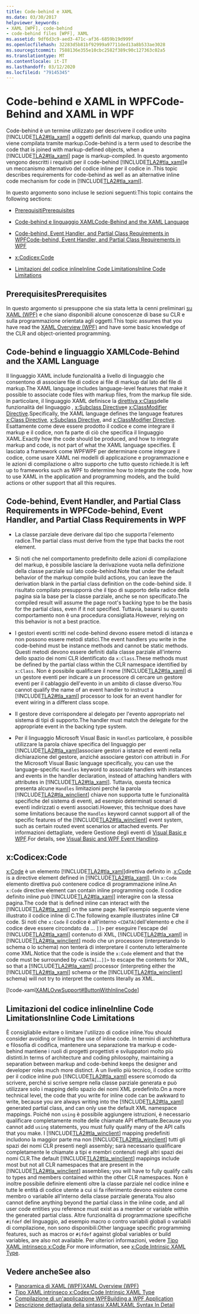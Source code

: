 ```yaml
---
title: Code-behind e XAML
ms.date: 03/30/2017
helpviewer_keywords:
- XAML [WPF], code-behind
- code-behind files [WPF], XAML
ms.assetid: 9df6d3c9-aed3-471c-af36-6859b19d999f
ms.openlocfilehash: 32283d5b81bf92999a97711ded13a8b533ae3028
ms.sourcegitcommit: 7588136e355e10cbc2582f389c90c127363c02a5
ms.translationtype: MT
ms.contentlocale: it-IT
ms.lasthandoff: 03/12/2020
ms.locfileid: "79145345"
---
```

# <a name="code-behind-and-xaml-in-wpf"></a><span data-ttu-id="6287c-102">Code-behind e XAML in WPF</span><span class="sxs-lookup"><span data-stu-id="6287c-102">Code-Behind and XAML in WPF</span></span>
<a name="introduction"></a><span data-ttu-id="6287c-103">Code-behind è un termine utilizzato per descrivere il codice unito [!INCLUDE[TLA2#tla_xaml](../../../../includes/tla2sharptla-xaml-md.md)] a oggetti definiti dal markup, quando una pagina viene compilata tramite markup.</span><span class="sxs-lookup"><span data-stu-id="6287c-103">Code-behind is a term used to describe the code that is joined with markup-defined objects, when a [!INCLUDE[TLA2#tla_xaml](../../../../includes/tla2sharptla-xaml-md.md)] page is markup-compiled.</span></span> <span data-ttu-id="6287c-104">In questo argomento vengono descritti i requisiti per il code-behind [!INCLUDE[TLA2#tla_xaml](../../../../includes/tla2sharptla-xaml-md.md)]e un meccanismo alternativo del codice inline per il codice in .</span><span class="sxs-lookup"><span data-stu-id="6287c-104">This topic describes requirements for code-behind as well as an alternative inline code mechanism for code in [!INCLUDE[TLA2#tla_xaml](../../../../includes/tla2sharptla-xaml-md.md)].</span></span>  
  
 <span data-ttu-id="6287c-105">In questo argomento sono incluse le sezioni seguenti:</span><span class="sxs-lookup"><span data-stu-id="6287c-105">This topic contains the following sections:</span></span>  
  
- [<span data-ttu-id="6287c-106">Prerequisiti</span><span class="sxs-lookup"><span data-stu-id="6287c-106">Prerequisites</span></span>](#Prerequisites)  
  
- [<span data-ttu-id="6287c-107">Code-behind e linguaggio XAML</span><span class="sxs-lookup"><span data-stu-id="6287c-107">Code-Behind and the XAML Language</span></span>](#codebehind_and_the_xaml_language)  
  
- [<span data-ttu-id="6287c-108">Code-behind, Event Handler, and Partial Class Requirements in WPF</span><span class="sxs-lookup"><span data-stu-id="6287c-108">Code-behind, Event Handler, and Partial Class Requirements in WPF</span></span>](#Code_behind__Event_Handler__and_Partial_Class)  
  
- [<span data-ttu-id="6287c-109">x:Codice</span><span class="sxs-lookup"><span data-stu-id="6287c-109">x:Code</span></span>](#x_Code)  
  
- [<span data-ttu-id="6287c-110">Limitazioni del codice inlineInline Code Limitations</span><span class="sxs-lookup"><span data-stu-id="6287c-110">Inline Code Limitations</span></span>](#Inline_Code_Limitations)  
  
<a name="Prerequisites"></a>
## <a name="prerequisites"></a><span data-ttu-id="6287c-111">Prerequisites</span><span class="sxs-lookup"><span data-stu-id="6287c-111">Prerequisites</span></span>  
 <span data-ttu-id="6287c-112">In questo argomento si presuppone che sia stata letta la cenni preliminari [su XAML (WPF)](../../../desktop-wpf/fundamentals/xaml.md) e che siano disponibili alcune conoscenze di base su CLR e sulla programmazione orientata agli oggetti.</span><span class="sxs-lookup"><span data-stu-id="6287c-112">This topic assumes that you have read the [XAML Overview (WPF)](../../../desktop-wpf/fundamentals/xaml.md) and have some basic knowledge of the CLR and object-oriented programming.</span></span>  
  
<a name="codebehind_and_the_xaml_language"></a>
## <a name="code-behind-and-the-xaml-language"></a><span data-ttu-id="6287c-113">Code-behind e linguaggio XAML</span><span class="sxs-lookup"><span data-stu-id="6287c-113">Code-Behind and the XAML Language</span></span>  
 <span data-ttu-id="6287c-114">Il linguaggio XAML include funzionalità a livello di linguaggio che consentono di associare file di codice ai file di markup dal lato del file di markup.</span><span class="sxs-lookup"><span data-stu-id="6287c-114">The XAML language includes language-level features that make it possible to associate code files with markup files, from the markup file side.</span></span> <span data-ttu-id="6287c-115">In particolare, il linguaggio XAML definisce la [direttiva x:Class](../../../desktop-wpf/xaml-services/xclass-directive.md)delle funzionalità del linguaggio , [x:Subclass Directive](../../../desktop-wpf/xaml-services/xsubclass-directive.md)e [x:ClassModifier Directive](../../../desktop-wpf/xaml-services/xclassmodifier-directive.md).</span><span class="sxs-lookup"><span data-stu-id="6287c-115">Specifically, the XAML language defines the language features [x:Class Directive](../../../desktop-wpf/xaml-services/xclass-directive.md), [x:Subclass Directive](../../../desktop-wpf/xaml-services/xsubclass-directive.md), and [x:ClassModifier Directive](../../../desktop-wpf/xaml-services/xclassmodifier-directive.md).</span></span> <span data-ttu-id="6287c-116">Esattamente come deve essere prodotto il codice e come integrare il markup e il codice, non fa parte di ciò che specifica il linguaggio XAML.</span><span class="sxs-lookup"><span data-stu-id="6287c-116">Exactly how the code should be produced, and how to integrate markup and code, is not part of what the XAML language specifies.</span></span> <span data-ttu-id="6287c-117">È lasciato a framework come WPFWPF per determinare come integrare il codice, come usare XAML nei modelli di applicazione e programmazione e le azioni di compilazione o altro supporto che tutto questo richiede.</span><span class="sxs-lookup"><span data-stu-id="6287c-117">It is left up to frameworks such as WPF to determine how to integrate the code, how to use XAML in the application and programming models, and the build actions or other support that all this requires.</span></span>  
  
<a name="Code_behind__Event_Handler__and_Partial_Class"></a>
## <a name="code-behind-event-handler-and-partial-class-requirements-in-wpf"></a><span data-ttu-id="6287c-118">Code-behind, Event Handler, and Partial Class Requirements in WPF</span><span class="sxs-lookup"><span data-stu-id="6287c-118">Code-behind, Event Handler, and Partial Class Requirements in WPF</span></span>  
  
- <span data-ttu-id="6287c-119">La classe parziale deve derivare dal tipo che supporta l'elemento radice.</span><span class="sxs-lookup"><span data-stu-id="6287c-119">The partial class must derive from the type that backs the root element.</span></span>  
  
- <span data-ttu-id="6287c-120">Si noti che nel comportamento predefinito delle azioni di compilazione del markup, è possibile lasciare la derivazione vuota nella definizione della classe parziale sul lato code-behind.</span><span class="sxs-lookup"><span data-stu-id="6287c-120">Note that under the default behavior of the markup compile build actions, you can leave the derivation blank in the partial class definition on the code-behind side.</span></span> <span data-ttu-id="6287c-121">Il risultato compilato presupporrà che il tipo di supporto della radice della pagina sia la base per la classe parziale, anche se non specificato.</span><span class="sxs-lookup"><span data-stu-id="6287c-121">The compiled result will assume the page root's backing type to be the basis for the partial class, even if it not specified.</span></span> <span data-ttu-id="6287c-122">Tuttavia, basarsi su questo comportamento non è una procedura consigliata.</span><span class="sxs-lookup"><span data-stu-id="6287c-122">However, relying on this behavior is not a best practice.</span></span>  
  
- <span data-ttu-id="6287c-123">I gestori eventi scritti nel code-behind devono essere metodi di istanza e non possono essere metodi statici.</span><span class="sxs-lookup"><span data-stu-id="6287c-123">The event handlers you write in the code-behind must be instance methods and cannot be static methods.</span></span> <span data-ttu-id="6287c-124">Questi metodi devono essere definiti dalla classe parziale all'interno dello spazio dei nomi CLR identificato da `x:Class`.</span><span class="sxs-lookup"><span data-stu-id="6287c-124">These methods must be defined by the partial class within the CLR namespace identified by `x:Class`.</span></span> <span data-ttu-id="6287c-125">Non è possibile qualificare il nome [!INCLUDE[TLA2#tla_xaml](../../../../includes/tla2sharptla-xaml-md.md)] di un gestore eventi per indicare a un processore di cercare un gestore eventi per il cablaggio dell'evento in un ambito di classe diverso.</span><span class="sxs-lookup"><span data-stu-id="6287c-125">You cannot qualify the name of an event handler to instruct a [!INCLUDE[TLA2#tla_xaml](../../../../includes/tla2sharptla-xaml-md.md)] processor to look for an event handler for event wiring in a different class scope.</span></span>  
  
- <span data-ttu-id="6287c-126">Il gestore deve corrispondere al delegato per l'evento appropriato nel sistema di tipi di supporto.</span><span class="sxs-lookup"><span data-stu-id="6287c-126">The handler must match the delegate for the appropriate event in the backing type system.</span></span>  
  
- <span data-ttu-id="6287c-127">Per il linguaggio Microsoft Visual Basic in `Handles` particolare, è possibile utilizzare la parola chiave specifica del linguaggio per [!INCLUDE[TLA2#tla_xaml](../../../../includes/tla2sharptla-xaml-md.md)]associare gestori a istanze ed eventi nella dichiarazione del gestore, anziché associare gestori con attributi in .</span><span class="sxs-lookup"><span data-stu-id="6287c-127">For the Microsoft Visual Basic language specifically, you can use the language-specific `Handles` keyword to associate handlers with instances and events in the handler declaration, instead of attaching handlers with attributes in [!INCLUDE[TLA2#tla_xaml](../../../../includes/tla2sharptla-xaml-md.md)].</span></span> <span data-ttu-id="6287c-128">Tuttavia, questa tecnica presenta alcune `Handles` limitazioni perché la parola [!INCLUDE[TLA2#tla_winclient](../../../../includes/tla2sharptla-winclient-md.md)] chiave non supporta tutte le funzionalità specifiche del sistema di eventi, ad esempio determinati scenari di eventi indirizzati o eventi associati.</span><span class="sxs-lookup"><span data-stu-id="6287c-128">However, this technique does have some limitations because the `Handles` keyword cannot support all of the specific features of the [!INCLUDE[TLA2#tla_winclient](../../../../includes/tla2sharptla-winclient-md.md)] event system, such as certain routed event scenarios or attached events.</span></span> <span data-ttu-id="6287c-129">Per informazioni dettagliate, vedere Gestione degli eventi di [Visual Basic e WPF](visual-basic-and-wpf-event-handling.md).</span><span class="sxs-lookup"><span data-stu-id="6287c-129">For details, see [Visual Basic and WPF Event Handling](visual-basic-and-wpf-event-handling.md).</span></span>  
  
<a name="x_Code"></a>
## <a name="xcode"></a><span data-ttu-id="6287c-130">x:Codice</span><span class="sxs-lookup"><span data-stu-id="6287c-130">x:Code</span></span>  
 <span data-ttu-id="6287c-131">[x:Code](../../../desktop-wpf/xaml-services/xcode-intrinsic-xaml-type.md) è un elemento [!INCLUDE[TLA2#tla_xaml](../../../../includes/tla2sharptla-xaml-md.md)]direttiva definito in .</span><span class="sxs-lookup"><span data-stu-id="6287c-131">[x:Code](../../../desktop-wpf/xaml-services/xcode-intrinsic-xaml-type.md) is a directive element defined in [!INCLUDE[TLA2#tla_xaml](../../../../includes/tla2sharptla-xaml-md.md)].</span></span> <span data-ttu-id="6287c-132">Un `x:Code` elemento direttiva può contenere codice di programmazione inline.</span><span class="sxs-lookup"><span data-stu-id="6287c-132">An `x:Code` directive element can contain inline programming code.</span></span> <span data-ttu-id="6287c-133">Il codice definito inline può [!INCLUDE[TLA2#tla_xaml](../../../../includes/tla2sharptla-xaml-md.md)] interagire con la stessa pagina.</span><span class="sxs-lookup"><span data-stu-id="6287c-133">The code that is defined inline can interact with the [!INCLUDE[TLA2#tla_xaml](../../../../includes/tla2sharptla-xaml-md.md)] on the same page.</span></span> <span data-ttu-id="6287c-134">Nell'esempio seguente viene illustrato il codice inline di C.</span><span class="sxs-lookup"><span data-stu-id="6287c-134">The following example illustrates inline C# code.</span></span> <span data-ttu-id="6287c-135">Si noti che `x:Code` il codice è all'interno `<CDATA[`dell'elemento e che il codice deve essere circondato da ... `]]>` per eseguire l'escape del [!INCLUDE[TLA2#tla_xaml](../../../../includes/tla2sharptla-xaml-md.md)] contenuto di XML, [!INCLUDE[TLA2#tla_xaml](../../../../includes/tla2sharptla-xaml-md.md)] in [!INCLUDE[TLA2#tla_winclient](../../../../includes/tla2sharptla-winclient-md.md)] modo che un processore (interpretando lo schema o lo schema) non tenterà di interpretare il contenuto letteralmente come XML.</span><span class="sxs-lookup"><span data-stu-id="6287c-135">Notice that the code is inside the `x:Code` element and that the code must be surrounded by `<CDATA[`...`]]>` to escape the contents for XML, so that a [!INCLUDE[TLA2#tla_xaml](../../../../includes/tla2sharptla-xaml-md.md)] processor (interpreting either the [!INCLUDE[TLA2#tla_xaml](../../../../includes/tla2sharptla-xaml-md.md)] schema or the [!INCLUDE[TLA2#tla_winclient](../../../../includes/tla2sharptla-winclient-md.md)] schema) will not try to interpret the contents literally as XML.</span></span>  
  
 [!code-xaml[XAMLOvwSupport#ButtonWithInlineCode](~/samples/snippets/csharp/VS_Snippets_Wpf/XAMLOvwSupport/CSharp/page4.xaml#buttonwithinlinecode)]  
  
<a name="Inline_Code_Limitations"></a>
## <a name="inline-code-limitations"></a><span data-ttu-id="6287c-136">Limitazioni del codice inlineInline Code Limitations</span><span class="sxs-lookup"><span data-stu-id="6287c-136">Inline Code Limitations</span></span>  
 <span data-ttu-id="6287c-137">È consigliabile evitare o limitare l'utilizzo di codice inline.</span><span class="sxs-lookup"><span data-stu-id="6287c-137">You should consider avoiding or limiting the use of inline code.</span></span> <span data-ttu-id="6287c-138">In termini di architettura e filosofia di codifica, mantenere una separazione tra markup e code-behind mantiene i ruoli di progetti progettisti e sviluppatori molto più distinti.</span><span class="sxs-lookup"><span data-stu-id="6287c-138">In terms of architecture and coding philosophy, maintaining a separation between markup and code-behind keeps the designer and developer roles much more distinct.</span></span> <span data-ttu-id="6287c-139">A un livello più tecnico, il codice scritto per il codice inline può [!INCLUDE[TLA2#tla_xaml](../../../../includes/tla2sharptla-xaml-md.md)] essere scomodo da scrivere, perché si scrive sempre nella classe parziale generata e può utilizzare solo i mapping dello spazio dei nomi XML predefinito.</span><span class="sxs-lookup"><span data-stu-id="6287c-139">On a more technical level, the code that you write for inline code can be awkward to write, because you are always writing into the [!INCLUDE[TLA2#tla_xaml](../../../../includes/tla2sharptla-xaml-md.md)] generated partial class, and can only use the default XML namespace mappings.</span></span> <span data-ttu-id="6287c-140">Poiché non `using` è possibile aggiungere istruzioni, è necessario qualificare completamente molte delle chiamate API effettuate.</span><span class="sxs-lookup"><span data-stu-id="6287c-140">Because you cannot add `using` statements, you must fully qualify many of the API calls that you make.</span></span> <span data-ttu-id="6287c-141">I [!INCLUDE[TLA2#tla_winclient](../../../../includes/tla2sharptla-winclient-md.md)] mapping predefiniti includono la maggior parte ma non [!INCLUDE[TLA2#tla_winclient](../../../../includes/tla2sharptla-winclient-md.md)] tutti gli spazi dei nomi CLR presenti negli assembly; sarà necessario qualificare completamente le chiamate a tipi e membri contenuti negli altri spazi dei nomi CLR.</span><span class="sxs-lookup"><span data-stu-id="6287c-141">The default [!INCLUDE[TLA2#tla_winclient](../../../../includes/tla2sharptla-winclient-md.md)] mappings include most but not all CLR namespaces that are present in the [!INCLUDE[TLA2#tla_winclient](../../../../includes/tla2sharptla-winclient-md.md)] assemblies; you will have to fully qualify calls to types and members contained within the other CLR namespaces.</span></span> <span data-ttu-id="6287c-142">Non è inoltre possibile definire elementi oltre la classe parziale nel codice inline e tutte le entità di codice utente a cui si fa riferimento devono esistere come membro o variabile all'interno della classe parziale generata.</span><span class="sxs-lookup"><span data-stu-id="6287c-142">You also cannot define anything beyond the partial class in the inline code, and all user code entities you reference must exist as a member or variable within the generated partial class.</span></span> <span data-ttu-id="6287c-143">Altre funzionalità di programmazione specifiche `#ifdef` del linguaggio, ad esempio macro o contro variabili globali o variabili di compilazione, non sono disponibili.</span><span class="sxs-lookup"><span data-stu-id="6287c-143">Other language specific programming features, such as macros or `#ifdef` against global variables or build variables, are also not available.</span></span> <span data-ttu-id="6287c-144">Per ulteriori informazioni, vedere [Tipo XAML intrinseco x:Code](../../../desktop-wpf/xaml-services/xcode-intrinsic-xaml-type.md).</span><span class="sxs-lookup"><span data-stu-id="6287c-144">For more information, see [x:Code Intrinsic XAML Type](../../../desktop-wpf/xaml-services/xcode-intrinsic-xaml-type.md).</span></span>  
  
## <a name="see-also"></a><span data-ttu-id="6287c-145">Vedere anche</span><span class="sxs-lookup"><span data-stu-id="6287c-145">See also</span></span>

- [<span data-ttu-id="6287c-146">Panoramica di XAML (WPF)</span><span class="sxs-lookup"><span data-stu-id="6287c-146">XAML Overview (WPF)</span></span>](../../../desktop-wpf/fundamentals/xaml.md)
- [<span data-ttu-id="6287c-147">Tipo XAML intrinseco x:Code</span><span class="sxs-lookup"><span data-stu-id="6287c-147">x:Code Intrinsic XAML Type</span></span>](../../../desktop-wpf/xaml-services/xcode-intrinsic-xaml-type.md)
- [<span data-ttu-id="6287c-148">Compilazione di un'applicazione WPF</span><span class="sxs-lookup"><span data-stu-id="6287c-148">Building a WPF Application</span></span>](../app-development/building-a-wpf-application-wpf.md)
- [<span data-ttu-id="6287c-149">Descrizione dettagliata della sintassi XAML</span><span class="sxs-lookup"><span data-stu-id="6287c-149">XAML Syntax In Detail</span></span>](xaml-syntax-in-detail.md)
